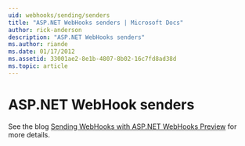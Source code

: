 ```yaml
---
uid: webhooks/sending/senders
title: "ASP.NET WebHooks senders | Microsoft Docs"
author: rick-anderson
description: "ASP.NET WebHooks senders"
ms.author: riande
ms.date: 01/17/2012
ms.assetid: 33001ae2-8e1b-4807-8b02-16c7fd8ad38d
ms.topic: article
---
```

# ASP.NET WebHook senders

See the blog [Sending WebHooks with ASP.NET WebHooks Preview](https://devblogs.microsoft.com/aspnet/sending-webhooks-with-asp-net-webhooks-preview/) for more details.
